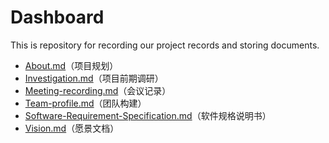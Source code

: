 # Dashboard
This is repository for recording our project records and storing documents.

- [About.md](docs/About.md)（项目规划）
- [Investigation.md](docs/Investigation.md)（项目前期调研）
- [Meeting-recording.md](docs/Meeting-recording.md)（会议记录）
- [Team-profile.md](docs/Team-profile.md)（团队构建）
- [Software-Requirement-Specification.md](docs/Software-Requirement-Specification.md)（软件规格说明书）
- [Vision.md](docs/Vision.md)（愿景文档）

